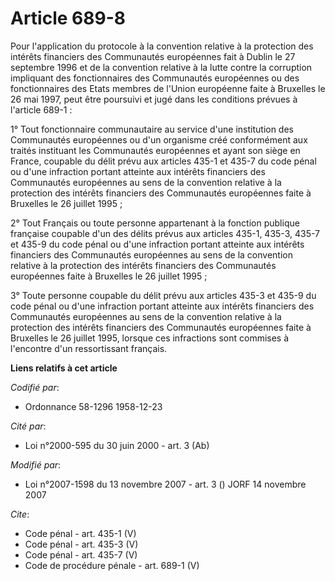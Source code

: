 # Article 689-8

Pour l'application du protocole à la convention relative à la protection des intérêts financiers des Communautés européennes
fait à Dublin le 27 septembre 1996 et de la convention relative à la lutte contre la corruption impliquant des fonctionnaires
des Communautés européennes ou des fonctionnaires des Etats membres de l'Union européenne faite à Bruxelles le 26 mai 1997,
peut être poursuivi et jugé dans les conditions prévues à l'article 689-1 : 

1° Tout fonctionnaire communautaire au service d'une institution des Communautés européennes ou d'un organisme créé
conformément aux traités instituant les Communautés européennes et ayant son siège en France, coupable du délit prévu aux
articles 435-1 et 435-7 du code pénal ou d'une infraction portant atteinte aux intérêts financiers des Communautés
européennes au sens de la convention relative à la protection des intérêts financiers des Communautés européennes faite à
Bruxelles le 26 juillet 1995 ; 

2° Tout Français ou toute personne appartenant à la fonction publique française coupable d'un des délits prévus aux articles
435-1, 435-3, 435-7 et 435-9 du code pénal ou d'une infraction portant atteinte aux intérêts financiers des Communautés
européennes au sens de la convention relative à la protection des intérêts financiers des Communautés européennes faite à
Bruxelles le 26 juillet 1995 ; 

3° Toute personne coupable du délit prévu aux articles 435-3 et 435-9 du code pénal ou d'une infraction portant atteinte aux
intérêts financiers des Communautés européennes au sens de la convention relative à la protection des intérêts financiers des
Communautés européennes faite à Bruxelles le 26 juillet 1995, lorsque ces infractions sont commises à l'encontre d'un
ressortissant français.

**Liens relatifs à cet article**

_Codifié par_:

  - Ordonnance 58-1296 1958-12-23

_Cité par_:

  - Loi n°2000-595 du 30 juin 2000 - art. 3 (Ab)

_Modifié par_:

  - Loi n°2007-1598 du 13 novembre 2007 - art. 3 () JORF 14 novembre 2007

_Cite_:

  - Code pénal - art. 435-1 (V)
  - Code pénal - art. 435-3 (V)
  - Code pénal - art. 435-7 (V)
  - Code de procédure pénale - art. 689-1 (V)
